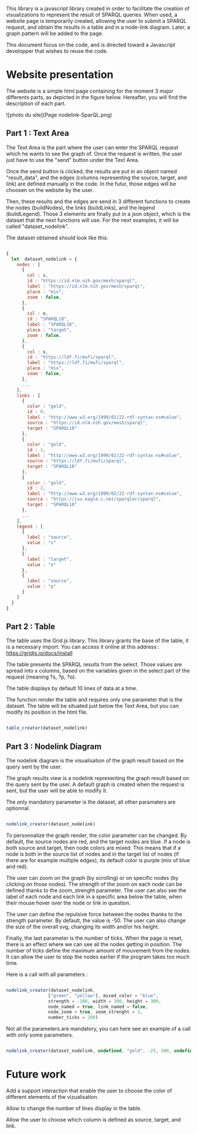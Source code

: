 This library is a javascript library created in order to facilitate the creation of visualizations to represent the result of SPARQL queries. When used, a website page is temporarily created, allowing the user to submit a SPARQL request, and obtain the results in a table and in a node-link diagram. Later, a graph pattern will be added to the page.

This document focus on the code, and is directed toward a Javascript developper that wishes to reuse the code.

# Website presentation

The website is a simple html page containing for the moment 3 major differents parts, as depicted in the figure below.
Hereafter, you will find the description of each part.

![photo du site](Page nodelink-SparQL.png)

## Part 1 : Text Area

The Text Area is the part where the user can enter the SPARQL request which he wants to see the graph of. Once the request is written, the user just have to use the "send" button under the Text Area.

Once the send button is clicked, the results are put in an object named "result_data", and the edges (columns representing the source, target, and link) are defined manually in the code. In the futur, those edges will be choosen on the website by the user.

Then, these results and the edges are send in 3 different functions to create the nodes (buildNodes), the links (buildLinks), and the legend (buildLegend). Those 3 elements are finally put in a json object, which is the dataset that the next functions will use. For the next examples, it will be called "dataset_nodelink".

The dataset obtained should look like this:

```javascript

{
  let  dataset_nodelink = {
    nodes : [
      {
        col : s,
        id : "https://id.nlm.nih.gov/mesh/sparql",
        label : "https://id.nlm.nih.gov/mesh/sparql",
        place : "mix",
        zoom : false,
      },
      {
        col : o,
        id : "SPARQL10",
        label : "SPARQL10",
        place : "target",
        zoom : false,
      },
      {
        col : s,
        id : "https://ldf.fi/mufi/sparql",
        label : "https://ldf.fi/mufi/sparql",
        place : "mix",
        zoom : false,
      },
      ...
    ],
    links : [
      {
        color : "gold",
        id : 0,
        label : "http://www.w3.org/1999/02/22-rdf-syntax-ns#value",
        source : "https://id.nlm.nih.gov/mesh/sparql",
        target : "SPARQL10"
      },
      {
        color : "gold",
        id : 1,
        label : "http://www.w3.org/1999/02/22-rdf-syntax-ns#value",
        source : "https://ldf.fi/mufi/sparql",
        target : "SPARQL10"
      },
      {
        color : "gold",
        id : 2,
        label : "http://www.w3.org/1999/02/22-rdf-syntax-ns#value",
        source : "https://jsu.eagle-i.net/sparqler/sparql",
        target : "SPARQL10"
      },
      ...
    ],
    legend : [
      {
        label : "source",
        value : "s"
      },
      {
        label : "target",
        value : "o"
      },
      {
        label : "source",
        value : "p"
      }
    ]
  }
}

```


## Part 2 : Table

The table uses the Grid.js library. This library grants the base of the table, it is a necessary import.
You can access it online at this address : https://gridjs.io/docs/install

The table presents the SPARQL results from the select. Those values are spread into x columns, based on the variables given in the select part of the request (meaning ?s, ?p, ?o).

The table displays by default 10 lines of data at a time.

The function render the table and requires only one parameter that is the dataset. The table will be situated just below the Text Area, but you can modify its position in the html file.

```javascript

table_creator(dataset_nodelink)

```

## Part 3 : Nodelink Diagram

The nodelink diagram is the visualisation of the graph result based on the query sent by the user.

The graph results view is a nodelink representing the graph result based on the query sent by the user. A default graph is created when the request is sent, but the user will be able to modify it.

The only mandatory parameter is the dataset, all other paramaters are optionnal.

```javascript

nodelink_creator(dataset_nodelink)

```

To personnalize the graph render, the color parameter can be changed. By default, the source nodes are red, and the target nodes are blue. If a node is both source and target, then node colors are mixed. This means that if a node is both in the source list of nodes and in the target list of nodes (if there are for example multiple edges), its default color is purple (mix of blue and red).

The user can zoom on the graph (by scrolling) or on specific nodes (by clicking on those nodes). The strength of the zoom on each node can be defined thanks to the zoom_strenght parameter. The user can also see the label of each node and each link in a specific area below the table, when their mouse hover over the node or link in question.

The user can define the repulsive force between the nodes thanks to the strength parameter. By default, the value is -50.
The user can also change the size of the overall svg, changing its width and/or his height.

Finally, the last parameter is the number of ticks. When the page is reset, there is an effect where we can see all the nodes getting in position. The number of ticks define the maximum amount of mouvement from the nodes. It can allow the user to stop the nodes earlier if the program takes too much time.

Here is a call with all parameters : 

```javascript

nodelink_creator(dataset_nodelink,
                ["green", "yellow"], mixed_color = "blue",
                strength = -100, width = 300, height = 300,
                node_named = true, link_named = false,
                node_zoom = true, zoom_strenght = 3,
                number_ticks = 200)

```

Not all the parameters are mandatory, you can here see an example of a call with only some parameters.

```javascript

nodelink_creator(dataset_nodelink, undefined, "gold", -25, 500, undefined, false, true, false)

```

# Future work

Add a support interaction that enable the user to choose the color of different elements of the vizualisation.

Allow to change the number of lines display in the table.

Allow the user to choose which column is defined as source, target, and link.
